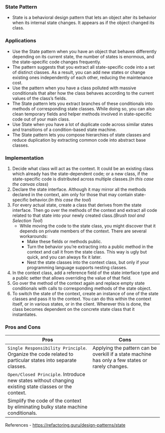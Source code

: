 ### State Pattern
* State is a behavioral design pattern that lets an object alter its behavior when its internal state changes. 
It appears as if the object changed its class.

### Applications
* Use the State pattern when you have an object that behaves differently depending on its current state, the number of states is enormous, and the state-specific code changes frequently.
* The pattern suggests that you extract all state-specific code into a set of distinct classes. As a result, you can add new states or change existing ones independently of each other, reducing the maintenance cost.
* Use the pattern when you have a class polluted with massive conditionals that alter how the class behaves according to the current values of the class’s fields.
* The State pattern lets you extract branches of these conditionals into methods of corresponding state classes. While doing so, you can also clean temporary fields and helper methods involved in state-specific code out of your main class.
* Use State when you have a lot of duplicate code across similar states and transitions of a condition-based state machine.
* The State pattern lets you compose hierarchies of state classes and reduce duplication by extracting common code into abstract base classes.

### Implementation
1. Decide what class will act as the context. It could be an existing class which already has the state-dependent code; or a new class, if the state-specific code is distributed across multiple classes.(_In this case the canvas class_)
2. Declare the state interface. Although it may mirror all the methods declared in the context, aim only for those that may contain state-specific behavior.(_In this case the tool_)
3. For every actual state, create a class that derives from the state interface. Then go over the methods of the context and extract all code related to that state into your newly created class.(_Brush tool and Selection Tool_)
    * While moving the code to the state class, you might discover that it depends on private members of the context. There are several workarounds:
      * Make these fields or methods public.
      * Turn the behavior you’re extracting into a public method in the context and call it from the state class. This way is ugly but quick, and you can always fix it later.
      * Nest the state classes into the context class, but only if your programming language supports nesting classes.
4. In the context class, add a reference field of the state interface type and a public setter that allows overriding the value of that field.
5. Go over the method of the context again and replace empty state conditionals with calls to corresponding methods of the state object.
6. To switch the state of the context, create an instance of one of the state classes and pass it to the context. You can do this within the context itself, or in various states, or in the client. Wherever this is done, the class becomes dependent on the concrete state class that it instantiates.
### Pros and Cons

|Pros       | Cons                                                                                             |
|-----------|--------------------------------------------------------------------------------------------------|
|``Single Responsibility Principle``. Organize the code related to particular states into separate classes. | Applying the pattern can be overkill if a state machine has only a few states or rarely changes. |
|``Open/Closed Principle``. Introduce new states without changing existing state classes or the context.|                                                                                                  |
|Simplify the code of the context by eliminating bulky state machine conditionals.|                                                                                                  |


References - https://refactoring.guru/design-patterns/state